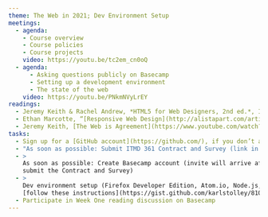 ```yaml
---
theme: The Web in 2021; Dev Environment Setup
meetings:
  - agenda:
    - Course overview
    - Course policies
    - Course projects
    video: https://youtu.be/tc2em_cn0oQ
  - agenda:
      - Asking questions publicly on Basecamp
      - Setting up a development environment
      - The state of the web
    video: https://youtu.be/PNkmNVyLrEY
readings:
  - Jeremy Keith & Rachel Andrew, *HTML5 for Web Designers, 2nd ed.*, Introduction; Chapters&nbsp;1-2
  - Ethan Marcotte, “[Responsive Web Design](http://alistapart.com/article/responsive-web-design)”
  - Jeremy Keith, [The Web is Agreement](https://www.youtube.com/watch?v=F3OpvEX2fhs) [Video, 28 mins]
tasks:
  - Sign up for a [GitHub account](https://github.com/), if you don’t already have one
  - "As soon as possible: Submit ITMD 361 Contract and Survey (link in your @hawk.iit.edu inbox)"
  - >
    As soon as possible: Create Basecamp account (invite will arrive after you
    submit the Contract and Survey)
  - >
    Dev environment setup (Firefox Developer Edition, Atom.io, Node.js, Git);
    [follow these instructions](https://gist.github.com/karlstolley/810e9cb69727ff20c3cf56ac33734b79)
  - Participate in Week One reading discussion on Basecamp
---
```

